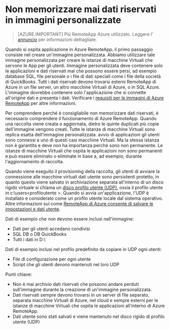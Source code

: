 
<properties
    pageTitle="Non memorizzare mai dati riservati in immagini personalizzate per Azure RemoteApp | Microsoft Azure"
    description="Informazioni sulle linee guida per l'archiviazione dei dati in immagini personalizzate in RemoteApp di Azure"
    services="remoteapp"
    documentationCenter=""
    authors="lizap"
    manager="mbaldwin" />

<tags
    ms.service="remoteapp"
    ms.workload="compute"
    ms.tgt_pltfrm="na"
    ms.devlang="na"
    ms.topic="article"
    ms.date="08/15/2016"
    ms.author="elizapo" />


# <a name="never-store-sensitive-data-on-custom-images"></a>Non memorizzare mai dati riservati in immagini personalizzate

> [AZURE.IMPORTANT]
> Più RemoteApp Azure utilizzato. Leggere l' [annuncio](https://go.microsoft.com/fwlink/?linkid=821148) per informazioni dettagliate.

Quando si ospita applicazione in Azure RemoteApp, il primo passaggio consiste nel creare un'immagine personalizzata. Abbiamo utilizzare tale immagine personalizzata per creare le istanze di macchine Virtuali che servono le App per gli utenti. Immagine personalizzata deve contenere solo le applicazioni e dati riservati mai che possono essere persi, ad esempio database SQL, file personale o i file di dati speciali come i file della società di QuickBooks. Tutti i dati riservati devono trovarsi esterni RemoteApp di Azure in un file server, un altro macchine Virtuali di Azure, o in SQL Azure. L'immagine dovrebbe contenere solo l'applicazione che si connette all'origine dati e presenta i dati. Verificare i [requisiti per le immagini di Azure RemoteApp](remoteapp-imagereqs.md) per altre informazioni. 

Per comprendere perché è consigliabile non memorizzare dati riservati, è necessario comprendere il funzionamento di Azure RemoteApp. Quando una raccolta viene creata o aggiornata, dietro le quinte duplicati più copie dell'immagine vengono creati. Tutte le istanze di macchine Virtuali sono replica esatta dell'immagine personalizzata. avvio di applicazioni gli utenti sono connessi a uno di questi casi macchine Virtuali. Ma la stessa istanza non è garantita e deve non ha importanza perché sono non permanente. Le istanze di macchine Virtuali che ospita le applicazioni non sono permanenti e può essere eliminato o eliminate in base a, ad esempio, durante l'aggiornamento di raccolta. 

Quando viene eseguito il provisioning della raccolta, gli utenti di avviare la connessione alle macchine virtuali dati utente sono persistenti protetto, in quanto questo viene salvato in archiviazione separata all'interno di un disco rigido virtuale si chiama un [disco profilo utente (UDP)](remoteapp-upd.md), ossia il profilo utente in c:\users\<profiloutente >. Quando si avvia un'applicazione, l'UDP è installato e considerato come un profilo utente locale dal sistema operativo. Altre informazioni sui come [RemoteApp di Azure consente di salvare le impostazioni e dati utente](remoteapp-upd.md).

Dati di esempio che non devono essere inclusi nell'immagine:

- Dati per gli utenti accedano condivisi
- SQL DB o DB QuickBooks
- Tutti i dati in D:\

Dati di esempio inclusi nel profilo predefinito da copiare in UDP ogni utenti:

- File di configurazione per ogni utente
- Script che gli utenti devono mantenuti nel loro UDP

Punti chiave:

- Non è mai archivio dati riservati che possono andare perduti sull'immagine durante la creazione di un'immagine personalizzata.
- Dati riservati sempre devono trovarsi in un server di file separato, separata macchine Virtuali di Azure, nel cloud e sempre esterni per le istanze di macchine Virtuali che ospita le applicazioni all'interno di Azure RemoteApp. 
- Dati utente sono stati salvati e viene mantenuto nel disco rigido di profilo utente (UDP)


